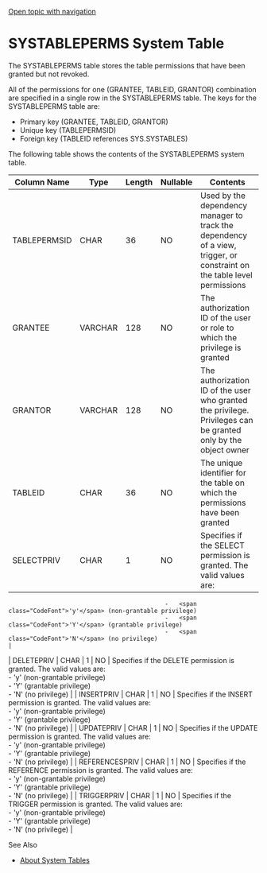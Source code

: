 [Open topic with navigation](../../../index.html#Shared/SQLReference/SystemTables/SysTablePerms.html)

<a href="" id="SystemTables.SysTablePerms"></a>[]()SYSTABLEPERMS System Table
=============================================================================

The <span class="CodeFont">SYSTABLEPERMS</span> table stores the table permissions that have been granted but not revoked.

All of the permissions for one (<span class="CodeFont">GRANTEE, TABLEID, GRANTOR</span>) combination are specified in a single row in the <span class="CodeFont">SYSTABLEPERMS</span> table. The keys for the <span class="CodeFont">SYSTABLEPERMS</span> table are:

-   Primary key (<span class="CodeFont">GRANTEE, TABLEID, GRANTOR</span>)
-   Unique key (<span class="CodeFont">TABLEPERMSID</span>)
-   Foreign key (<span class="CodeFont">TABLEID </span>references <span class="CodeFont">SYS.SYSTABLES</span>)

The following table shows the contents of the <span class="CodeFont">SYSTABLEPERMS</span> system table.

| Column Name    | Type    | Length | Nullable | Contents                                                                                                                |
|----------------|---------|--------|----------|-------------------------------------------------------------------------------------------------------------------------|
| TABLEPERMSID   | CHAR    | 36     | NO       | Used by the dependency manager to track the dependency of a view, trigger, or constraint on the table level permissions |
| GRANTEE        | VARCHAR | 128    | NO       | The authorization ID of the user or role to which the privilege is granted                                              |
| GRANTOR        | VARCHAR | 128    | NO       | The authorization ID of the user who granted the privilege. Privileges can be granted only by the object owner          |
| TABLEID        | CHAR    | 36     | NO       | The unique identifier for the table on which the permissions have been granted                                          |
| SELECTPRIV     | CHAR    | 1      | NO       | Specifies if the <span class="CodeFont">SELECT</span> permission is granted. The valid values are:                      
                                                -   <span class="CodeFont">'y'</span> (non-grantable privilege)                                                          
                                                -   <span class="CodeFont">'Y'</span> (grantable privilege)                                                              
                                                -   <span class="CodeFont">'N'</span> (no privilege)                                                                     |
| DELETEPRIV     | CHAR    | 1      | NO       | Specifies if the <span class="CodeFont">DELETE</span> permission is granted. The valid values are:                      
                                                -   <span class="CodeFont">'y'</span> (non-grantable privilege)                                                          
                                                -   <span class="CodeFont">'Y'</span> (grantable privilege)                                                              
                                                -   <span class="CodeFont">'N'</span> (no privilege)                                                                     |
| INSERTPRIV     | CHAR    | 1      | NO       | Specifies if the <span class="CodeFont">INSERT</span> permission is granted. The valid values are:                      
                                                -   <span class="CodeFont">'y'</span> (non-grantable privilege)                                                          
                                                -   <span class="CodeFont">'Y'</span> (grantable privilege)                                                              
                                                -   <span class="CodeFont">'N'</span> (no privilege)                                                                     |
| UPDATEPRIV     | CHAR    | 1      | NO       | Specifies if the <span class="CodeFont">UPDATE</span> permission is granted. The valid values are:                      
                                                -   <span class="CodeFont">'y'</span> (non-grantable privilege)                                                          
                                                -   <span class="CodeFont">'Y'</span> (grantable privilege)                                                              
                                                -   <span class="CodeFont">'N'</span> (no privilege)                                                                     |
| REFERENCESPRIV | CHAR    | 1      | NO       | Specifies if the <span class="CodeFont">REFERENCE</span> permission is granted. The valid values are:                   
                                                -   <span class="CodeFont">'y'</span> (non-grantable privilege)                                                          
                                                -   <span class="CodeFont">'Y'</span> (grantable privilege)                                                              
                                                -   <span class="CodeFont">'N'</span> (no privilege)                                                                     |
| TRIGGERPRIV    | CHAR    | 1      | NO       | Specifies if the <span class="CodeFont">TRIGGER</span> permission is granted. The valid values are:                     
                                                -   <span class="CodeFont">'y'</span> (non-grantable privilege)                                                          
                                                -   <span class="CodeFont">'Y'</span> (grantable privilege)                                                              
                                                -   <span class="CodeFont">'N'</span> (no privilege)                                                                     |

See Also

-   [About System Tables](Intro.SystemTables.html)

 


